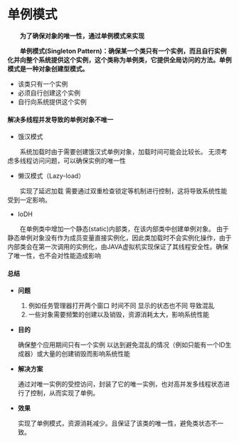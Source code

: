 # 单例模式

**&emsp;&emsp;为了确保对象的唯一性，通过单例模式来实现**

**&emsp;&emsp;单例模式(Singleton Pattern)：确保某一个类只有一个实例，而且自行实例化并向整个系统提供这个实例，这个类称为单例类，它提供全局访问的方法。单例模式是一种对象创建型模式。**
- 该类只有一个实例
- 必须自行创建这个实例
- 自行向系统提供这个实例

#### 解决多线程并发导致的单例对象不唯一
 - 饿汉模式
 
 &emsp;&emsp;系统加载时由于需要创建饿汉式单例对象，加载时间可能会比较长。
 无须考虑多线程访问问题，可以确保实例的唯一性
 
 - 懒汉模式（Lazy-load）
 
 &emsp;&emsp;实现了延迟加载 需要通过双重检查锁定等机制进行控制，这将导致系统性能受到一定影响。
 
 - IoDH
 
 &emsp;&emsp;在单例类中增加一个静态(static)内部类，在该内部类中创建单例对象。
 由于静态单例对象没有作为成员变量直接实例化，因此类加载时不会实例化操作，由于内部类会在第一次调用的实例化，由JAVA虚拟机实现保证了其线程安全性。确保了唯一性，也不会对性能造成影响
 
 
 
#### 总结

* **问题**
  1. 例如任务管理器打开两个窗口 时间不同 显示的状态也不同 导致混乱 
  2. 一些对象需要频繁的创建以及销毁，资源消耗太大，影响系统性能
  
* **目的**
  
  确保整个应用期间只有一个实例 以达到避免混乱的情况（例如只能有一个ID生成器）或大量的创建销毁而影响系统性能
  
* **解决方案**

    通过对唯一实例的受控访问，封装了它的唯一实例，也对高并发多线程状态进行了控制，从而实现了单例。
* **效果**

    实现了单例模式，资源消耗减少。且保证了该类的唯一性，避免类状态不一致。 
  
  